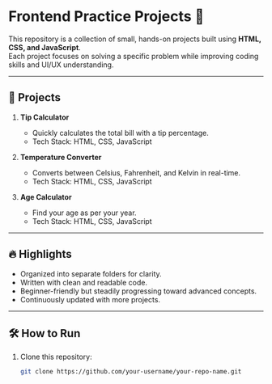 # Frontend Practice Projects 🚀

This repository is a collection of small, hands-on projects built using **HTML, CSS, and JavaScript**.  
Each project focuses on solving a specific problem while improving coding skills and UI/UX understanding.

---

## 📂 Projects

1. **Tip Calculator**  
   - Quickly calculates the total bill with a tip percentage.  
   - Tech Stack: HTML, CSS, JavaScript  

2. **Temperature Converter**  
   - Converts between Celsius, Fahrenheit, and Kelvin in real-time.  
   - Tech Stack: HTML, CSS, JavaScript
     
3. **Age Calculator**  
   - Find your age as per your year.  
   - Tech Stack: HTML, CSS, JavaScript      

---

## 🔥 Highlights
- Organized into separate folders for clarity.  
- Written with clean and readable code.  
- Beginner-friendly but steadily progressing toward advanced concepts.  
- Continuously updated with more projects.  

---

## 🛠️ How to Run
1. Clone this repository:
   ```bash
   git clone https://github.com/your-username/your-repo-name.git
